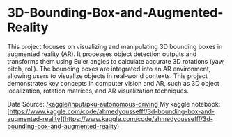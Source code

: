 # 3D-Bounding-Box-and-Augmented-Reality

This project focuses on visualizing and manipulating 3D bounding boxes in augmented reality (AR). It processes object detection outputs and transforms them using Euler angles to calculate accurate 3D rotations (yaw, pitch, roll). The bounding boxes are integrated into an AR environment, allowing users to visualize objects in real-world contexts. This project demonstrates key concepts in computer vision and AR, such as 3D object localization, rotation matrices, and AR visualization techniques.

Data Source: [/kaggle/input/pku-autonomous-driving
](https://www.kaggle.com/competitions/pku-autonomous-driving/data)
My kaggle notebook: [https://www.kaggle.com/code/ahmedyoussefff/3d-bounding-box-and-augmented-reality](https://www.kaggle.com/code/ahmedyoussefff/3d-bounding-box-and-augmented-reality)
